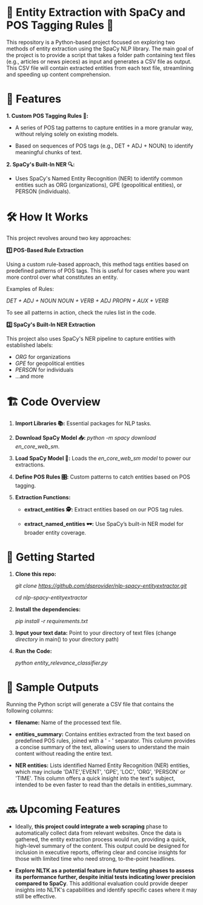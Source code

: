 # 🧩 Entity Extraction with SpaCy and POS Tagging Rules 🧩

This repository is a Python-based project focused on exploring two methods of entity extraction using the SpaCy NLP library. The main goal of the project is to provide a script that takes a folder path containing text files (e.g., articles or news pieces) as input and generates a CSV file as output. This CSV file will contain extracted entities from each text file, streamlining and speeding up content comprehension.

# 🌟 Features

**1. Custom POS Tagging Rules 🎩:**

  - A series of POS tag patterns to capture entities in a more granular way, without relying solely on existing models.

  - Based on sequences of POS tags (e.g., DET + ADJ + NOUN) to identify meaningful chunks of text.
    

**2. SpaCy's Built-In NER 🔍:**

  - Uses SpaCy's Named Entity Recognition (NER) to identify common entities such as ORG (organizations), GPE (geopolitical entities), or PERSON (individuals).

# 🛠️ How It Works

This project revolves around two key approaches:

**1️⃣ POS-Based Rule Extraction**

Using a custom rule-based approach, this method tags entities based on predefined patterns of POS tags. This is useful for cases where you want more control over what constitutes an entity.

Examples of Rules:

*DET + ADJ + NOUN*
*NOUN + VERB + ADJ*
*PROPN + AUX + VERB*

To see all patterns in action, check the rules list in the code.

**2️⃣ SpaCy's Built-In NER Extraction**

This project also uses SpaCy's NER pipeline to capture entities with established labels:

* *ORG* for organizations
* *GPE* for geopolitical entities
* *PERSON* for individuals
* …and more

# 🏗️ Code Overview

1. **Import Libraries 📚:** Essential packages for NLP tasks.

2. **Download SpaCy Model 📥:** *python -m spacy download en_core_web_sm*.

3. **Load SpaCy Model 🧠:** Loads the *en_core_web_sm model* to power our extractions.

4. **Define POS Rules 🎛️:** Custom patterns to catch entities based on POS tagging.

5. **Extraction Functions:**

   * **extract_entities 🕵️:** Extract entities based on our POS tag rules.
  
   * **extract_named_entities 🕶️:** Use SpaCy’s built-in NER model for broader entity coverage.

# 🚀 Getting Started

1. **Clone this repo:**

   *git clone https://github.com/dsprovider/nlp-spacy-entityextractor.git*

   *cd nlp-spacy-entityextractor*

2. **Install the dependencies:**

   *pip install -r requirements.txt*

3. **Input your text data:** Point to your directory of text files (change *directory* in main() to your directory path)
   
4. **Run the Code:**

   *python entity_relevance_classifier.py*


# 📜 Sample Outputs

Running the Python script will generate a CSV file that contains the following columns:

* **filename:** Name of the processed text file.

* **entities_summary:** Contains entities extracted from the text based on predefined POS rules, joined with a ' - ' separator. This column provides a concise summary of the text, allowing users to understand the main content without reading the entire text.

* **NER entities:** Lists identified Named Entity Recognition (NER) entities, which may include 'DATE','EVENT', 'GPE', 'LOC', 'ORG', 'PERSON' or 'TIME'. This column offers a quick insight into the text's subject, intended to be even faster to read than the details in entities_summary.

# 🔜 Upcoming Features

* Ideally, **this project could integrate a web scraping** phase to automatically collect data from relevant websites. Once the data is gathered, the entity extraction process would run, providing a quick, high-level summary of the content. This output could be designed for inclusion in executive reports, offering clear and concise insights for those with limited time who need strong, to-the-point headlines.

* **Explore NLTK as a potential feature in future testing phases to assess its performance further, despite initial tests indicating lower precision compared to SpaCy**. This additional evaluation could provide deeper insights into NLTK's capabilities and identify specific cases where it may still be effective.










